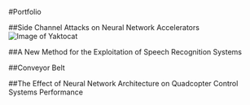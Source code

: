 #Portfolio

##Side Channel Attacks on Neural Network Accelerators
![Image of Yaktocat](https://octodex.github.com/images/yaktocat.png)

##A New Method for the Exploitation of Speech Recognition Systems

##Conveyor Belt

##The Effect of Neural Network Architecture on Quadcopter Control Systems Performance
